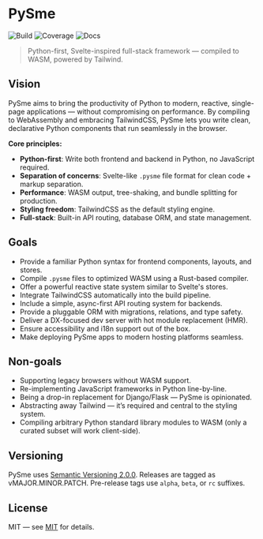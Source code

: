 # PySme

![Build](https://github.com/yourname/pysme/actions/workflows/ci.yml/badge.svg)
![Coverage](https://img.shields.io/codecov/c/github/yourname/pysme)
![Docs](https://img.shields.io/badge/docs-online-blue)

> Python-first, Svelte-inspired full-stack framework — compiled to WASM, powered by Tailwind.

## Vision
PySme aims to bring the productivity of Python to modern, reactive, single-page applications — without compromising on performance. By compiling to WebAssembly and embracing TailwindCSS, PySme lets you write clean, declarative Python components that run seamlessly in the browser.

**Core principles:**
- **Python-first**: Write both frontend and backend in Python, no JavaScript required.
- **Separation of concerns**: Svelte-like `.pysme` file format for clean code + markup separation.
- **Performance**: WASM output, tree-shaking, and bundle splitting for production.
- **Styling freedom**: TailwindCSS as the default styling engine.
- **Full-stack**: Built-in API routing, database ORM, and state management.

## Goals
- Provide a familiar Python syntax for frontend components, layouts, and stores.
- Compile `.pysme` files to optimized WASM using a Rust-based compiler.
- Offer a powerful reactive state system similar to Svelte's stores.
- Integrate TailwindCSS automatically into the build pipeline.
- Include a simple, async-first API routing system for backends.
- Provide a pluggable ORM with migrations, relations, and type safety.
- Deliver a DX-focused dev server with hot module replacement (HMR).
- Ensure accessibility and i18n support out of the box.
- Make deploying PySme apps to modern hosting platforms seamless.

## Non-goals
- Supporting legacy browsers without WASM support.
- Re-implementing JavaScript frameworks in Python line-by-line.
- Being a drop-in replacement for Django/Flask — PySme is opinionated.
- Abstracting away Tailwind — it’s required and central to the styling system.
- Compiling arbitrary Python standard library modules to WASM (only a curated subset will work client-side).

## Versioning
PySme uses [Semantic Versioning 2.0.0](https://semver.org/).
Releases are tagged as vMAJOR.MINOR.PATCH.
Pre-release tags use `alpha`, `beta`, or `rc` suffixes.

## License
MIT — see [MIT](LICENSE) for details.
